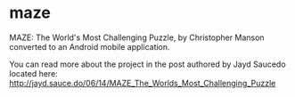 maze
====

MAZE: The World's Most Challenging Puzzle, by Christopher Manson converted to an Android mobile application.

You can read more about the project in the post authored by Jayd Saucedo located here: http://jayd.sauce.do/06/14/MAZE_The_Worlds_Most_Challenging_Puzzle
